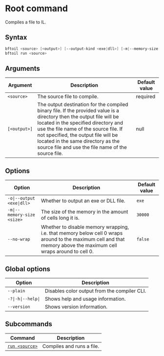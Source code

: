 # Root command

Compiles a file to IL.

## Syntax
```ps1
bftoil <source> [<output>] [--output-kind <exe|dll>] [-m|--memory-size <size>] [--no-wrap]
bftoil run <source>
```

## Arguments
| Argument | Description | Default value |
| --- | --- | --- |
| `<source>` | The source file to compile. | required |
| `[<output>]` | The output destination for the compiled binary file. If the provided value is a directory then the output file will be located in the specified directory and use the file name of the source file. If not specified, the output file will be located in the same directory as the source file and use the file name of the source file. | null |

## Options
| Option | Description | Default value |
| --- | --- | --- |
| `-o\|--output <exe\|dll>` | Whether to output an exe or DLL file. | `exe` |
| `-m\|--memory-size <size>` | The size of the memory in the amount of cells long it is. | `30000` |
| `--no-wrap` | Whether to disable memory wrapping, i.e. that memory below cell 0 wraps around to the maximum cell and that memory above the maximum cell wraps around to cell 0. | `false` |

## Global options

| Option | Description |
| --- | --- |
| `--plain` | Disables color output from the compiler CLI. |
| `-?\|-h\|--help\|` | Shows help and usage information. |
| `--version` | Shows version information. |

## Subcommands

| Command | Description |
| --- | --- |
| [`run <source>`](./run.md) | Compiles and runs a file. |
 
